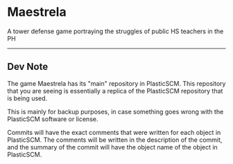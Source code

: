 # Maestrela
 A tower defense game portraying the struggles of public HS teachers in the PH

---

## Dev Note
The game Maestrela has its "main" repository in PlasticSCM. This repository that
you are seeing is essentially a replica of the PlasticSCM repository that is being used.

This is mainly for backup purposes, in case something goes wrong with the 
PlasticSCM software or license.

Commits will have the exact comments that were written for each object in PlasticSCM. 
The comments will be written in the description of the commit, and the summary of the
commit will have the object name of the object in PlasticSCM.
